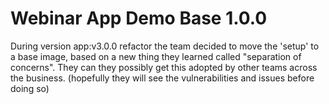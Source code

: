 # Webinar App Demo Base 1.0.0

During version app:v3.0.0 refactor the team decided to move the 'setup' to a base image, based on a new thing they learned called "separation of concerns".
They can they possibly get this adopted by other teams across the business. (hopefully they will see the vulnerabilities and issues before doing so)